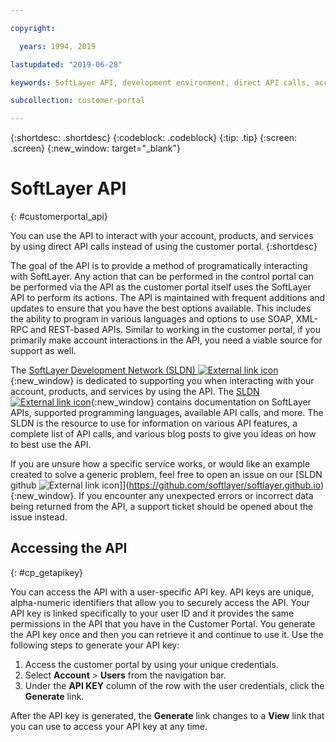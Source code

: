 ```yaml
---

copyright:

  years: 1994, 2019

lastupdated: "2019-06-28"

keywords: SoftLayer API, development environment, direct API calls, access API, 

subcollection: customer-portal

---
```


{:shortdesc: .shortdesc}
{:codeblock: .codeblock}
{:tip: .tip}
{:screen: .screen}
{:new_window: target="_blank"}


# SoftLayer API
{: #customerportal_api}

You can use the API to interact with your account, products, and services by using direct API calls instead of using the customer portal.
{:shortdesc}

The goal of the API is to provide a method of programatically interacting with SoftLayer. Any action that can be performed in the control portal can be performed via the API as the customer portal itself uses the SoftLayer API to perform its actions. The API is maintained with frequent additions and updates to ensure that you have the best options available. This includes the ability to program in various languages and options to use SOAP, XML-RPC and REST-based APIs. Similar to working in the customer portal, if you primarily make account interactions in the API, you need a viable source for support as well.

The [SoftLayer Development Network (SLDN) ![External link icon](../icons/launch-glyph.svg)](http://sldn.softlayer.com/){:new_window} is dedicated to supporting you when interacting with your account, products, and services by using the API. The [SLDN ![External link icon](../icons/launch-glyph.svg)](http://sldn.softlayer.com/){:new_window} contains documentation on SoftLayer APIs, supported programming languages, available API calls, and more. The SLDN is the resource to use for information on various API features, a complete list of API calls, and various blog posts to give you ideas on how to best use the API.

If you are unsure how a specific service works, or would like an example created to solve a generic problem, feel free to open an issue on our [SLDN github ![External link icon](../icons/launch-glyph.svg)]](https://github.com/softlayer/softlayer.github.io){:new_window}. If you encounter any unexpected errors or incorrect data being returned from the API, a support ticket should be opened about the issue instead.

## Accessing the API 
{: #cp_getapikey}

You can access the API with a user-specific API key. API keys are unique, alpha-numeric identifiers that allow you to securely access the API. Your API key is linked specifically to your user ID and it provides the same permissions in the API that you have in the Customer Portal. You generate the API key once and then you can retrieve it and continue to use it. Use the following steps to generate your API key:

1. Access the customer portal by using your unique credentials.
2. Select **Account** > **Users** from the navigation bar.
3. Under the **API KEY** column of the row with the user credentials, click the **Generate** link.

After the API key is generated, the **Generate** link changes to a **View** link that you can use to access your API key at any time.
